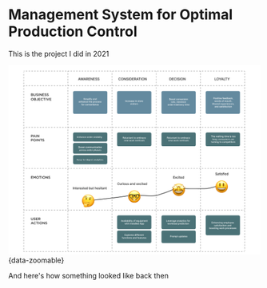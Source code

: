 # Management System for Optimal Production Control

This is the project I did in 2021

![Alt text](../images/proj-1-user-journey.png){data-zoomable}

And here's how something looked like back then
